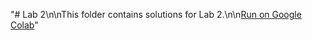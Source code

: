 "# Lab 2\n\nThis folder contains solutions for Lab 2.\n\n[Run on Google Colab](https://colab.research.google.com/drive/1Q0JFUI6yM1ouSdsc6MGaA0FouB4Zn5hO?usp=sharing)" 
